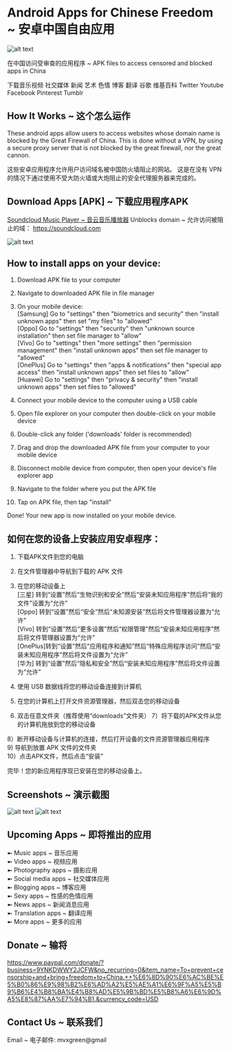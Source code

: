 # Android Apps for Chinese Freedom ~ 安卓中国自由应用

![alt text](https://github.com/mvxGREEN/chinese-freedom-apps/blob/main/5333.jpg?raw=true)

在中国访问受审查的应用程序 ~ APK files to access censored and blocked apps in China

下载音乐视频 社交媒体 新闻 艺术 色情 博客 翻译 谷歌 维基百科 Twitter Youtube Facebook Pinterest Tumblr

## How It Works ~ 这个怎么运作
These android apps allow users to access websites whose domain name is blocked by the Great Firewall of China.  This is done without a VPN, by using a secure proxy server that is not blocked by the great firewall, nor the great cannon.

这些安卓应用程序允许用户访问域名被中国防火墙阻止的网站。 这是在没有 VPN 的情况下通过使用不受大防火墙或大炮阻止的安全代理服务器来完成的。

## Download Apps [APK] ~ 下载应用程序APK  
[Soundcloud Music Player ~ 音云音乐播放器](https://chinesefreedomapps.filecloudonline.com/url/bbdpdcu2mr6ziwkw)
Unblocks domain ~ 允许访问被阻止的域： https://soundcloud.com

![alt text](https://github.com/mvxGREEN/chinese-freedom-apps/blob/main/soundcloud-screenshot.png?raw=true)

## How to install apps on your device:
 1)  Download APK file to your computer
 2)  Navigate to downloaded APK file in file manager

 3)  On your mobile device:  
         [Samsung] Go to "settings" then "biometrics and security" then "install unknown apps" then set "my files" to "allowed"  
         [Oppo] Go to "settings" then "security" then "unknown source installation" then set file manager to "allow"  
         [Vivo] Go to "settings" then "more settings" then "permission management" then "install unknown apps" then set file manager to "allowed"  
         [OnePlus] Go to "settings" then "apps & notifications" then "special app access" then "install unknown apps" then set files to "allow"  
         [Huawei] Go to "settings" then "privacy & security" then "install unknown apps" then set files to "allowed"  
    
 4)   Connect your mobile device to the computer using a USB cable
 5)   Open file explorer on your computer then double-click on your mobile device
 6)   Double-click any folder ('downloads' folder is recommended)  
 7)   Drag and drop the downloaded APK file from your computer to your mobile device

 8)   Disconnect mobile device from computer, then open your device's file explorer app
 9)   Navigate to the folder where you put the APK file
 10)  Tap on APK file, then tap "install"
 
 Done!  Your new app is now installed on your mobile device.
 
 ## 如何在您的设备上安装应用安卓程序： 
 1) 下载APK文件到您的电脑
 2) 在文件管理器中导航到下载的 APK 文件

 3) 在您的移动设备上  
         [三星] 转到“设置”然后“生物识别和安全”然后“安装未知应用程序”然后将“我的文件”设置为“允许”  
         [Oppo] 转到“设置”然后“安全”然后“未知源安装”然后将文件管理器设置为“允许”  
         [Vivo] 转到“设置”然后“更多设置”然后“权限管理”然后“安装未知应用程序”然后将文件管理器设置为“允许”  
         [OnePlus]转到“设置”然后“应用程序和通知”然后“特殊应用程序访问”然后“安装未知应用程序”然后将文件设置为“允许”  
         [华为] 转到“设置”然后“隐私和安全”然后“安装未知应用程序”然后将文件设置为“允许”  
    
 4) 使用 USB 数据线将您的移动设备连接到计算机  
 5) 在您的计算机上打开文件资源管理器，然后双击您的移动设备  
 6) 双击任意文件夹（推荐使用“downloads”文件夹） 
 7）将下载的APK文件从您的计算机拖放到您的移动设备  

 8）断开移动设备与计算机的连接，然后打开设备的文件资源管理器应用程序  
 9) 导航到放置 APK 文件的文件夹  
 10）点击APK文件，然后点击“安装”  
 
 完毕！您的新应用程序现已安装在您的移动设备上。 
 
 ## Screenshots ~ 演示截图
 ![alt text](https://github.com/mvxGREEN/chinese-freedom-apps/blob/main/samsung-settings.jpg?raw=true)
 ![alt text](https://github.com/mvxGREEN/chinese-freedom-apps/blob/main/settings-apps-install-unknown.jpg?raw=true)
 
 ## Upcoming Apps ~ 即将推出的应用  
  ➼  Music apps ~ 音乐应用  
  ➼  Video apps ~ 视频应用  
  ➼  Photography apps ~ 摄影应用  
  ➼  Social media apps ~ 社交媒体应用  
  ➼  Blogging apps ~ 博客应用  
  ➼  Sexy apps ~  性感的色情应用  
  ➼  News apps ~  新闻消息应用  
  ➼  Translation apps ~ 翻译应用  
  ➼  More apps ~ 更多的应用  

## Donate ~ 输将
 https://www.paypal.com/donate/?business=9YNKDWWY2JCFW&no_recurring=0&item_name=To+prevent+censorship+and+bring+freedom+to+China.++%E6%8D%90%E6%AC%BE%E5%B0%86%E9%98%B2%E6%AD%A2%E5%AE%A1%E6%9F%A5%E5%B9%B6%E4%B8%BA%E4%B8%AD%E5%9B%BD%E5%B8%A6%E6%9D%A5%E8%87%AA%E7%94%B1.&currency_code=USD

## Contact Us ~ 联系我们
Email ~ 电子邮件: mvxgreen@gmail
